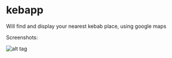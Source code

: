 kebapp
======

Will find and display your nearest kebab place, using google maps

Screenshots:

![alt tag](https://raw.github.com/anmark/kebapp/master/screenshots/1.png)
